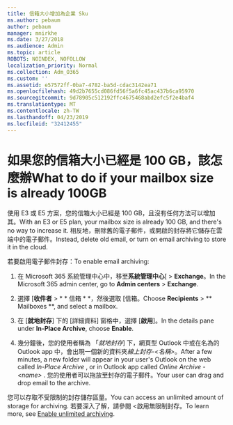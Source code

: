 ```yaml
---
title: 信箱大小增加為企業 Sku
ms.author: pebaum
author: pebaum
manager: mnirkhe
ms.date: 3/27/2018
ms.audience: Admin
ms.topic: article
ROBOTS: NOINDEX, NOFOLLOW
localization_priority: Normal
ms.collection: Adm_O365
ms.custom: ''
ms.assetid: e57572ff-0ba7-4782-ba5d-cdac3142ea71
ms.openlocfilehash: 49d2b7655cd086fd56f5a6fc45ac437b6ca95970
ms.sourcegitcommit: 9d78905c512192ffc4675468abd2efc5f2e4baf4
ms.translationtype: MT
ms.contentlocale: zh-TW
ms.lasthandoff: 04/23/2019
ms.locfileid: "32412455"
---
```

# <a name="what-to-do-if-your-mailbox-size-is-already-100gb"></a><span data-ttu-id="ff639-102">如果您的信箱大小已經是 100 GB，該怎麼辦</span><span class="sxs-lookup"><span data-stu-id="ff639-102">What to do if your mailbox size is already 100GB</span></span>

<span data-ttu-id="ff639-103">使用 E3 或 E5 方案，您的信箱大小已經是 100 GB，且沒有任何方法可以增加其。</span><span class="sxs-lookup"><span data-stu-id="ff639-103">With an E3 or E5 plan, your mailbox size is already 100 GB, and there's no way to increase it.</span></span> <span data-ttu-id="ff639-104">相反地，刪除舊的電子郵件，或開啟的封存將它儲存在雲端中的電子郵件。</span><span class="sxs-lookup"><span data-stu-id="ff639-104">Instead, delete old email, or turn on email archiving to store it in the cloud.</span></span> 
  
<span data-ttu-id="ff639-105">若要啟用電子郵件封存：</span><span class="sxs-lookup"><span data-stu-id="ff639-105">To enable email archiving:</span></span>
  
1. <span data-ttu-id="ff639-106">在 Microsoft 365 系統管理中心中，移至**系統管理中心**[ \> **Exchange**。</span><span class="sxs-lookup"><span data-stu-id="ff639-106">In the Microsoft 365 admin center, go to **Admin centers** \> **Exchange**.</span></span> 
    
2. <span data-ttu-id="ff639-107">選擇 [**收件者** \> \* \* 信箱 \* \*，然後選取 [信箱。</span><span class="sxs-lookup"><span data-stu-id="ff639-107">Choose **Recipients** \> \*\* Mailboxes \*\*, and select a mailbox.</span></span> 
    
3. <span data-ttu-id="ff639-108">在 [**就地封存**] 下的 [詳細資料] 窗格中，選擇 [**啟用**]。</span><span class="sxs-lookup"><span data-stu-id="ff639-108">In the details pane under **In-Place Archive**, choose **Enable**.</span></span> 
    
4. <span data-ttu-id="ff639-109">幾分鐘後，您的使用者稱為 「*就地封存*] 下，網頁型 Outlook 中或在名為的 Outlook app 中，會出現一個新的資料夾*線上封存-\<名稱\>*。</span><span class="sxs-lookup"><span data-stu-id="ff639-109">After a few minutes, a new folder will appear in your user's Outlook on the web called  *In-Place Archive*  , or in Outlook app called  *Online Archive - \<name\>*  .</span></span> <span data-ttu-id="ff639-110">您的使用者可以拖放至封存的電子郵件。</span><span class="sxs-lookup"><span data-stu-id="ff639-110">Your user can drag and drop email to the archive.</span></span> 
    
<span data-ttu-id="ff639-111">您可以存取不受限制的封存儲存區量。</span><span class="sxs-lookup"><span data-stu-id="ff639-111">You can access an unlimited amount of storage for archiving.</span></span> <span data-ttu-id="ff639-112">若要深入了解，請參閱 <<c0>啟用無限制封存。</span><span class="sxs-lookup"><span data-stu-id="ff639-112">To learn more, see [Enable unlimited archiving](https://support.office.com/article/enable-unlimited-archiving-in-office-365-admin-help-e2a789f2-9962-4960-9fd4-a00aa063559e).</span></span>
  

